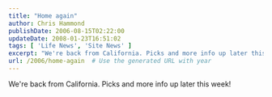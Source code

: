 ```yaml
---
title: "Home again"
author: Chris Hammond
publishDate: 2006-08-15T02:22:00
updateDate: 2008-01-23T16:51:02
tags: [ 'Life News', 'Site News' ]
excerpt: "We're back from California. Picks and more info up later this..."
url: /2006/home-again  # Use the generated URL with year
---
```

We're back from California. Picks and more info up later this week!
